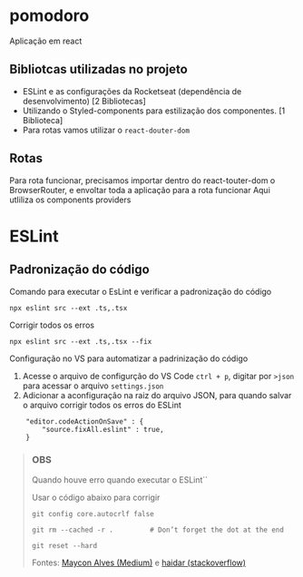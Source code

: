 # pomodoro

Aplicação em react

## Bibliotcas utilizadas no projeto

* ESLint e as configurações da Rocketseat (dependência de desenvolvimento) [2 Bibliotecas]
* Utilizando o Styled-components para estilização dos componentes. [1 Biblioteca]
* Para rotas vamos utilizar o `react-douter-dom`

## Rotas
Para rota funcionar, precisamos importar dentro do react-touter-dom o BrowserRouter, e envoltar toda a aplicação para a rota funcionar
Aqui utliliza os components providers

# ESLint

## Padronização do código

Comando para executar o EsLint e verificar a padronização do código

```
npx eslint src --ext .ts,.tsx
```
Corrigir todos os erros
```
npx eslint src --ext .ts,.tsx --fix
```

Configuração no VS para automatizar a padrinização do código

1. Acesse o arquivo de configurção do VS Code `ctrl + p`, digitar por `>json` para acessar o arquivo `settings.json`
2. Adicionar a aconfiguração na raiz do arquivo JSON, para quando salvar o arquivo corrigir todos os erros do ESLint  

```
    "editor.codeActionOnSave" : {
        "source.fixAll.eslint" : true,
    }
```

>### OBS
> Quando houve erro quando executar o ESLint``
>
>Usar o código abaixo para corrigir
>```
>git config core.autocrlf false
>
>git rm --cached -r .         # Don’t forget the dot at the end
>
>git reset --hard
>``` 
>
>Fontes: [Maycon Alves (Medium)](https://mayconbalves.medium.com/resolvendo-erro-delete-cr-prettier-prettier-em-projetos-react-897dac9504ea) e [haidar (stackoverflow)](https://stackoverflow.com/questions/48692741/how-can-i-make-all-line-endings-eols-in-all-files-in-visual-studio-code-unix)
